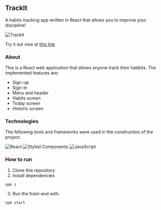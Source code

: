 ## TrackIt

A habits tracking app written in React that allows you to improve your discipline!

![Trackit](https://github.com/PedroSchulzRangel/TrackIt/assets/90806965/340cd15e-41db-450d-9c36-14aabf9e9a69)

Try it out now at [this link](https://projeto-11-track-it-driven.vercel.app/)

### About

This is a React web application that allows anyone track their habbits. The implemented features are:

* Sign-up
* Sign-in
* Menu and header
* Habits screen
* Today screen
* Historic screen

### Technologies

The following tools and frameworks were used in the construction of the project:

![React](https://img.shields.io/badge/react-%2320232a.svg?style=for-the-badge&logo=react&logoColor=%2361DAFB)
![Styled Components](https://img.shields.io/badge/styled--components-DB7093?style=for-the-badge&logo=styled-components&logoColor=white)
![JavaScript](https://img.shields.io/badge/javascript-%23323330.svg?style=for-the-badge&logo=javascript&logoColor=%23F7DF1E)

### How to run

1. Clone this repository
2. Install dependencies

```
npm i
```
3. Run the front-end with:

```
npm start
```
